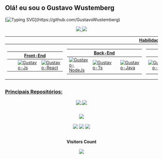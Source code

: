 ## Olá! eu sou o Gustavo Wustemberg

[![Typing SVG](https://readme-typing-svg.herokuapp.com?font=Fira+Code&size=35&pause=1000&color=238972&center=true&vCenter=true&width=1000&lines=Hello%2C+My+name+is+Gustavo+Wustemberg+;I'm+22+years+old;I'm+from+Brazil%2C+São+Paulo;Welcome!)](https://github.com/GustavoWustemberg)

<div align="center">
  <a href="https://github.com/GustavoWustemberg">
  <img height="180em" src="https://github-readme-stats.vercel.app/api?username=GustavoWustemberg&show_icons=true&theme=dracula&i&show_icons=true&include_all_commits=true&hide_border=true"/>
  <img height="180em" src="https://github-readme-stats.vercel.app/api/top-langs/?username=GustavoWustemberg&theme=dracula&hide_border=true&layout=compact&langs_count=10"/>
</div>

<div>
  <table>
    <thead>
      <tr>
        <th colspan="4">Habilidades</th>
      </tr>
    </thead>
    <tbody>
      <tr>
        <td>
          <!-- Tabela Front-end -->
          <table>
            <thead>
              <tr>
                <th colspan="5">Front-End</th>
              </tr>
            </thead>
            <tbody>
              <tr>
                <td><img align="center" alt="Gustavo-HTML" height="34" width="34"
                    src="https://raw.githubusercontent.com/devicons/devicon/master/icons/html5/html5-original.svg"></td>
                <td><img align="center" alt="Gustavo-CSS" height="34" width="34"
                    src="https://raw.githubusercontent.com/devicons/devicon/master/icons/css3/css3-original.svg"></td>
                <td><img align="center" alt="Gustavo-Js" height="34" width="34"
                    src="https://cdn.jsdelivr.net/gh/devicons/devicon/icons/javascript/javascript-original.svg"></td>
                <td><img align="center" alt="Gustavo-React" height="34" width="34"
                    src="https://cdn.jsdelivr.net/gh/devicons/devicon/icons/react/react-original.svg"></td>
              </tr>
            </tbody>
          </table>
        </td>
        <td>
          <!-- Tabela Back-end -->
          <table>
            <thead>
              <tr>
                <th colspan="4">Back-End</th>
              </tr>
            </thead>
            <tbody>
              <tr>
                <td><img align="center" alt="Gustavo-NodeJs" height="34" width="34"
                    src="https://cdn.jsdelivr.net/gh/devicons/devicon/icons/nodejs/nodejs-plain.svg"></td>
                <td><img align="center" alt="Gustavo-Ts" height="34" width="34"
                    src="https://cdn.jsdelivr.net/gh/devicons/devicon/icons/typescript/typescript-original.svg"></td>
                <td><img align="center" alt="Gustavo-Python" height="34" width="34"
                    src="https://raw.githubusercontent.com/devicons/devicon/master/icons/python/python-original.svg">
                </td>
                <td><img align="center" alt="Gustavo-Java  " height="34" width="34"
                    src="https://cdn.jsdelivr.net/gh/devicons/devicon@latest/icons/java/java-original.svg">
                </td>
              </tr>
            </tbody>
          </table>
        </td>
        <!-- Tabela Ferramentas -->
        <td>
          <table>
            <thead>
              <tr>
                <th colspan="4">Ferramentas:</th>
              </tr>
            </thead>
            <tbody>
              <tr>
                <td align="center"><img alt="Gustavo-Git" height="34" width="34"
                    src="https://cdn.jsdelivr.net/gh/devicons/devicon/icons/git/git-original.svg"></td>
                <td align="center"><img alt="Gustavo-Figma" height="34" width="34"
                    src="https://cdn.jsdelivr.net/gh/devicons/devicon/icons/figma/figma-original.svg"></td>
                <td align="center"><img alt="Gustavo-Docker" height="34" width="34"
                    src="https://cdn.jsdelivr.net/gh/devicons/devicon/icons/docker/docker-original.svg"></td>
<!--                 <td align="center"><img alt="Gustavo-VScode" height="34" width="34"
                    src="https://cdn.jsdelivr.net/gh/devicons/devicon/icons/vscode/vscode-original.svg"></td> -->
                <td align="center"><img alt="Gustavo-GitHub" height="34" width="34"
                    src="https://cdn.jsdelivr.net/gh/devicons/devicon/icons/github/github-original.svg"></td>
              </tr>
            </tbody>
          </table>
        </td>
        <td>
          <table>
            <thead>
              <tr>
                <th colspan="2">Banco de dados:</th>
              </tr>
            </thead>
            <tbody>
              <tr>
                <td><img align="center" alt="Gustavo-MySQL" height="34" width="34"
                    src="https://cdn.jsdelivr.net/gh/devicons/devicon/icons/mysql/mysql-original.svg"></td>
                <td><img align="center" alt="Gustavo-PostgreSQL" height="34" width="34"
                    src="https://cdn.jsdelivr.net/gh/devicons/devicon/icons/postgresql/postgresql-plain.svg"></td>
              </tr>
            </tbody>
          </table>
        </td>
      </tr>
    </tbody>
  </table>
</div>

##

### Principais Repositórios:
<div align="center">
<a href="https://github.com/GustavoWustemberg/TreatImages">
  <img align="center" src="https://github-readme-stats.vercel.app/api/pin/?username=GustavoWustemberg&repo=TreatImages&&theme=dark" />
</a>
<a href="https://github.com/GustavoWustemberg/InventoryManager">
  <img align="center" src="https://github-readme-stats.vercel.app/api/pin/?username=GustavoWustemberg&repo=InventoryManager&&theme=dark" />
</a>
</div>

##

<p align="center">
<img src='https://github-profile-trophy.vercel.app/?username=GustavoWustemberg&theme=onestar&no-bg=true'/>
</p>

<div align="center">
  <a href="https://www.instagram.com/degustawinho/" target="_blank"><img src="https://img.shields.io/badge/-Instagram-%23E4405F?style=for-the-badge&logo=instagram&logoColor=white" target="_blank"></a>
  <a href = "mailto:gustavowustemberg14@gmail.com"><img src="https://img.shields.io/badge/-Gmail-%23333?style=for-the-badge&logo=gmail&logoColor=white" target="_blank"></a>
  <a href="https://www.linkedin.com/in/gustavo-augusto-wustemberg-40a72421a" target="_blank"><img src="https://img.shields.io/badge/-LinkedIn-%230077B5?style=for-the-badge&logo=linkedin&logoColor=white" target="_blank"></a>
</div>

<div align="center">
<br><p align="centre"><b>Visitors Count</b></p>  
<p align="center"><img align="center" src="https://profile-counter.glitch.me/{GustavoWustemberg}/count.svg" /></p>
<br>
</div>
